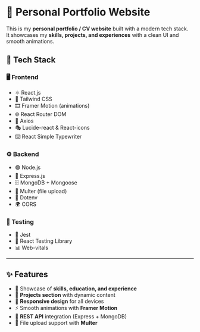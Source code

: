 # 🌟 Personal Portfolio Website

This is my **personal portfolio / CV website** built with a modern tech stack.  
It showcases my **skills, projects, and experiences** with a clean UI and smooth animations.  

## 🚀 Tech Stack

### 🖥️ Frontend
- ⚛️ React.js
- 🎨 Tailwind CSS
- 🎞️ Framer Motion (animations)
- 🌐 React Router DOM
- 📡 Axios
- 🎭 Lucide-react & React-icons
- ⌨️ React Simple Typewriter

### ⚙️ Backend
- 🟢 Node.js
- 🚏 Express.js
- 🗄️ MongoDB + Mongoose
- 📂 Multer (file upload)
- 🔑 Dotenv
- 🌍 CORS

### 🧪 Testing
- 🧪 Jest
- 🔎 React Testing Library
- 📊 Web-vitals

---

## ✨ Features
- 📝 Showcase of **skills, education, and experience**
- 📂 **Projects section** with dynamic content
- 🎨 **Responsive design** for all devices
- ⚡ Smooth animations with **Framer Motion**
- 📡 **REST API** integration (Express + MongoDB)
- 📂 File upload support with **Multer**
